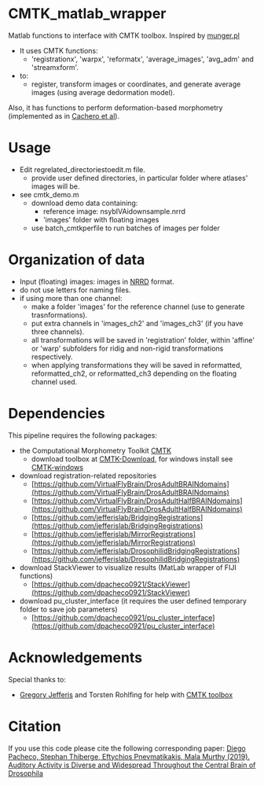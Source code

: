 # CMTK_matlab_wrapper

Matlab functions to interface with CMTK toolbox.
Inspired by [munger.pl](https://github.com/jefferis/AnalysisSuiteBin/blob/master/munger.pl)

- It uses CMTK functions:
    - 'registrationx', 'warpx', 'reformatx', 'average_images', 'avg_adm' and 'streamxform'.
- to:
    - register, transform images or coordinates, and generate average images (using average dedormation model).

Also, it has functions to perform deformation-based morphometry (implemented as in [Cachero et al](https://www.sciencedirect.com/science/article/pii/S0960982210009474?via%3Dihub)).

# Usage

- Edit regrelated_directoriestoedit.m file.
    - provide user defined directories, in particular folder where atlases' images will be.
- see cmtk_demo.m
    - download demo data containing:
        - reference image: nsybIVAidownsample.nrrd
        - 'images' folder with floating images
    - use batch_cmtkperfile to run batches of images per folder

# Organization of data

- Input (floating) images: images in [NRRD](http://teem.sourceforge.net/nrrd/format.html) format.
- do not use letters for naming files.
- if using more than one channel:
    - make a folder 'images' for the reference channel (use to generate trasnformations).
    - put extra channels in 'images_ch2' and 'images_ch3' (if you have three channels).
    - all transformations will be saved in 'registration' folder, within 'affine' or 'warp' subfolders for ridig and non-rigid transformations respectively.
    - when applying transformations they will be saved in reformatted, reformatted_ch2, or reformatted_ch3 depending on the floating channel used.

# Dependencies

This pipeline requires the following packages:
- the Computational Morphometry Toolkit [CMTK](https://www.nitrc.org/projects/cmtk)
    - download toolbox at [CMTK-Download](https://www.nitrc.org/frs/?group_id=212), for windows install see [CMTK-windows](https://github.com/jefferis/nat/blob/master/vignettes/Installation.Rmd)
- download registration-related repositories
    - [https://github.com/VirtualFlyBrain/DrosAdultBRAINdomains](https://github.com/VirtualFlyBrain/DrosAdultBRAINdomains)
    - [https://github.com/VirtualFlyBrain/DrosAdultHalfBRAINdomains](https://github.com/VirtualFlyBrain/DrosAdultHalfBRAINdomains)
    - [https://github.com/jefferislab/BridgingRegistrations](https://github.com/jefferislab/BridgingRegistrations)
    - [https://github.com/jefferislab/MirrorRegistrations](https://github.com/jefferislab/MirrorRegistrations)
    - [https://github.com/jefferislab/DrosophilidBridgingRegistrations](https://github.com/jefferislab/DrosophilidBridgingRegistrations)
- download StackViewer to visualize results (MatLab wrapper of FIJI functions)
    - [https://github.com/dpacheco0921/StackViewer](https://github.com/dpacheco0921/StackViewer)
- download pu_cluster_interface (it requires the user defined temporary folder to save job parameters)
    - [https://github.com/dpacheco0921/pu_cluster_interface](https://github.com/dpacheco0921/pu_cluster_interface)

# Acknowledgements

Special thanks to:
- [Gregory Jefferis](https://github.com/jefferis) and Torsten Rohlfing for help with [CMTK toolbox](https://www.nitrc.org/projects/cmtk)

# Citation

If you use this code please cite the following corresponding paper:
[Diego Pacheco, Stephan Thiberge, Eftychios Pnevmatikakis, Mala Murthy (2019). Auditory Activity is Diverse and Widespread Throughout the Central Brain of Drosophila](https://www.nature.com/articles/s41593-020-00743-y)
